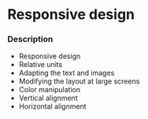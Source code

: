 # Responsive design 


### Description
* Responsive design
* Relative units
* Adapting the text and images
* Modifying the layout at large screens
* Color manipulation
* Vertical alignment
* Horizontal alignment
